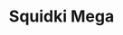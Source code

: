 ---
slug: squidki-mega
title: Squidki Mega
description: "Squidki Mega is an exciting online game. Play for free directly in your browser!"
icon: /images/new_mods/Sprunki Mega.png
url: https://wowtbc.net/sprunkin/sprunki-mega/index.html
previewImage: /images/new_mods/Sprunki Mega.png
type: new mods

# SEO配置
seo:
  title: "Squidki Mega - Play Free Online Game | Fun Browser Games"
  description: "Squidki Mega - Play this fun online game for free in your browser. No download required!"
  ogImage: "/images/new_mods/Sprunki Mega.png"
  keywords: "squidki-mega, online game, browser game, free game, new mods game, play online"

videoUrls:
  - https://www.youtube.com/embed/example1
  - https://www.youtube.com/embed/example2

whyPlay:
  title: "Why Play Squidki Mega?"
  items:
    - "Immersive Gameplay: Squidki Mega offers an engaging and immersive gaming experience that will keep you entertained for hours"
    - "Challenging Levels: Test your skills with increasingly difficult challenges and obstacles"
    - "Beautiful Graphics: Enjoy stunning visuals and smooth animations that bring the game world to life"
    - "Regular Updates: New content and features are added regularly to keep the game fresh and exciting"
    - "Free to Play: Experience all the fun without spending a penny"
    - "Community Features: Connect with other players, share strategies, and compete for high scores"
    - "Cross-Platform: Play on any device with a web browser, no downloads required"

features:
  title: "Key Features of Squidki Mega"
  image: "/images/new_mods/Sprunki Mega.png"
  items:
    - "Intuitive Controls: Easy to learn controls make Squidki Mega accessible for players of all skill levels"
    - "Multiple Game Modes: Enjoy various gameplay options that provide different challenges and experiences"
    - "Character Customization: Personalize your gaming experience with unique characters and items"
    - "Achievement System: Complete special tasks to earn rewards and recognition"
    - "Leaderboards: Compete with players worldwide and see who can achieve the highest scores"

characteristics:
  title: "Game Characteristics"
  image: "/images/new_mods/Sprunki Mega.png"
  items:
    - "Genre: New mods game with elements of strategy and skill"
    - "Difficulty: Suitable for both casual gamers and those seeking a challenge"
    - "Play Time: Quick sessions or extended gameplay, depending on your preference"
    - "Art Style: Vibrant and engaging visuals that enhance the gaming experience"
    - "Sound Design: Immersive audio that complements the gameplay perfectly"

info: "Squidki Mega is an exciting online game that offers players a unique and engaging gaming experience. With its intuitive controls, stunning visuals, and challenging gameplay, Squidki Mega provides hours of entertainment for players of all ages and skill levels. Whether you're looking for a quick gaming session during a break or an extended play session, Squidki Mega delivers an immersive experience that will keep you coming back for more. The game features multiple levels of increasing difficulty, ensuring that players are constantly challenged as they progress. With regular updates adding new content and features, Squidki Mega remains fresh and exciting, providing endless entertainment options for its growing community of players."

howToPlayIntro: "Welcome to Squidki Mega! This guide will walk you through the basics and help you master the game. Whether you're a beginner or looking to improve your skills, these tips and instructions will enhance your gaming experience."

howToPlaySteps:
  - title: "Getting Started"
    description: "Begin your Squidki Mega adventure by familiarizing yourself with the controls. Use your keyboard or mouse to navigate through the game interface. The tutorial will guide you through the basic mechanics and help you understand the objectives."
  - title: "Understanding the Objectives"
    description: "In Squidki Mega, your main goal is to progress through levels by completing specific objectives. Each level presents unique challenges that require different strategies and approaches."
  - title: "Mastering the Controls"
    description: "Practice using the controls to improve your precision and reaction time. Squidki Mega requires quick reflexes and strategic thinking to overcome obstacles and defeat opponents."
  - title: "Utilizing Power-ups"
    description: "Collect power-ups throughout the game to enhance your abilities and overcome difficult challenges. Each power-up offers unique advantages that can be crucial for success."
  - title: "Developing Strategies"
    description: "As you progress in Squidki Mega, develop effective strategies for different scenarios. Analyze patterns, anticipate challenges, and adapt your approach to maximize your performance."

faq:
  title: "Frequently Asked Questions about Squidki Mega"
  items:
    - question: "Is Squidki Mega free to play?"
      answer: "Yes, Squidki Mega is completely free to play directly in your web browser. No downloads or purchases are required to enjoy the full game experience."
    - question: "Can I play Squidki Mega on mobile devices?"
      answer: "Yes, Squidki Mega is optimized for both desktop and mobile play. You can enjoy the game on any device with a web browser and internet connection."
    - question: "Are there any in-game purchases?"
      answer: "While Squidki Mega is free to play, there may be optional in-game purchases available for cosmetic items or additional features that don't affect core gameplay."
    - question: "How often is Squidki Mega updated?"
      answer: "The developers regularly update Squidki Mega with new content, features, and improvements based on player feedback and game performance."
    - question: "Can I play Squidki Mega offline?"
      answer: "Currently, Squidki Mega requires an internet connection to play as it's a browser-based online game."
    - question: "Is Squidki Mega suitable for children?"
      answer: "Yes, Squidki Mega is designed to be family-friendly and suitable for players of all ages."
    - question: "How do I report bugs or issues?"
      answer: "If you encounter any problems while playing Squidki Mega, you can report them through the game's support page or contact the developers directly through their website."
    - question: "Still Have Questions?"
      answer: "If you have additional questions about Squidki Mega that aren't covered in this FAQ, please visit our support center or contact our customer service team for assistance."
---